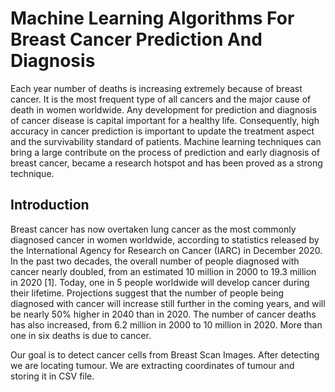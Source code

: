 # Machine Learning Algorithms For Breast Cancer Prediction And Diagnosis
Each year number of deaths is increasing extremely because of breast cancer. It is the most frequent type of all cancers and the major cause of death in women worldwide. Any development for prediction and diagnosis of cancer disease is capital important for a healthy life. Consequently, high accuracy in cancer prediction is important to update the treatment aspect and the survivability standard of patients. Machine learning techniques can bring a large contribute on the process of prediction and early diagnosis of breast cancer, became a research hotspot and has been proved as a strong technique.

## Introduction
Breast cancer has now overtaken lung cancer as the most commonly diagnosed cancer in women worldwide,
according to statistics released by the International Agency for Research on Cancer (IARC) in December 2020. In
the past two decades, the overall number of people diagnosed with cancer nearly doubled, from an estimated 10
million in 2000 to 19.3 million in 2020 [1]. Today, one in 5 people worldwide will develop cancer during their
lifetime. Projections suggest that the number of people being diagnosed with cancer will increase still further in the
coming years, and will be nearly 50% higher in 2040 than in 2020. The number of cancer deaths has also increased,
from 6.2 million in 2000 to 10 million in 2020. More than one in six deaths is due to cancer.

Our goal is to detect cancer cells from Breast Scan Images.
After detecting we are locating tumour.
We are extracting coordinates of tumour and storing it in CSV file.
